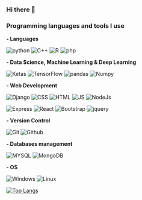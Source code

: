 ### Hi there 👋

<!--
**RussH-code/RussH-code** is a ✨ _special_ ✨ repository because its `README.md` (this file) appears on your GitHub profile.

Here are some ideas to get you started:

- 🔭 I’m currently working on ...
- 🌱 I’m currently learning ...
- 👯 I’m looking to collaborate on ...
- 🤔 I’m looking for help with ...
- 💬 Ask me about ...
- 📫 How to reach me: ...
- 😄 Pronouns: ...
- ⚡ Fun fact: ...
-->

### Programming languages and tools I use 
**- Languages**

  ![python](https://img.shields.io/badge/python-%2314354C.svg?style=for-the-badge&logo=python&logoColor=white")
  ![C++](https://img.shields.io/badge/c++-%2300599C.svg?style=for-the-badge&logo=c%2B%2B&logoColor=white)
  ![R](https://img.shields.io/badge/r-%23276DC3.svg?style=for-the-badge&logo=r&logoColor=white)
  ![php](https://img.shields.io/badge/php-%23777BB4.svg?style=for-the-badge&logo=php&logoColor=white)
  
**- Data Science, Machine Learning & Deep Learning**

  ![Ketas](https://img.shields.io/badge/Keras-%23D00000.svg?style=for-the-badge&logo=Keras&logoColor=white)
  ![TensorFlow](https://img.shields.io/badge/TensorFlow-%23FF6F00.svg?style=for-the-badge&logo=TensorFlow&logoColor=white)
  ![pandas](https://img.shields.io/badge/pandas-%23150458.svg?style=for-the-badge&logo=pandas&logoColor=white)
  ![Numpy](https://img.shields.io/badge/numpy-%23013243.svg?style=for-the-badge&logo=numpy&logoColor=white)
  
**- Web Development**

  ![Django](https://img.shields.io/badge/django-%23092E20.svg?style=for-the-badge&logo=django&logoColor=white) 
  ![CSS](https://img.shields.io/badge/css3-%231572B6.svg?style=for-the-badge&logo=css3&logoColor=white)
  ![HTML](https://img.shields.io/badge/html5-%23E34F26.svg?style=for-the-badge&logo=html5&logoColor=white)
  ![JS](https://img.shields.io/badge/javascript-%23323330.svg?style=for-the-badge&logo=javascript&logoColor=%23F7DF1E)
  ![NodeJs](https://img.shields.io/badge/node.js-%2343853D.svg?style=for-the-badge&logo=node-dot-js&logoColor=white)
  
  ![Express](https://img.shields.io/badge/express.js-%23404d59.svg?style=for-the-badge&logo=express&logoColor=%2361DAFB)
  ![React](https://img.shields.io/badge/react-%2320232a.svg?style=for-the-badge&logo=react&logoColor=%2361DAFB)
  ![Bootstrap](https://img.shields.io/badge/bootstrap-%23563D7C.svg?style=for-the-badge&logo=bootstrap&logoColor=white)
  ![jquery](https://img.shields.io/badge/jquery-%230769AD.svg?style=for-the-badge&logo=jquery&logoColor=white)
  
**- Version Control**

  ![Git](https://img.shields.io/badge/git-%23F05033.svg?style=for-the-badge&logo=git&logoColor=white)
  ![Github](https://img.shields.io/badge/github-%23121011.svg?style=for-the-badge&logo=github&logoColor=white)
  
**- Databases management**

  ![MYSQL](https://img.shields.io/badge/mysql-%2300f.svg?style=for-the-badge&logo=mysql&logoColor=white)
  ![MongoDB](https://img.shields.io/badge/MongoDB-%234ea94b.svg?style=for-the-badge&logo=mongodb&logoColor=white)
  
**- OS**

   ![Windows](https://img.shields.io/badge/Windows-0078D6?style=for-the-badge&logo=windows&logoColor=white)
   ![Linux](https://img.shields.io/badge/Linux-FCC624?style=for-the-badge&logo=linux&logoColor=black)


[![Top Langs](https://github-readme-stats.vercel.app/api/top-langs/?username=RussH-code)](https://github.com/RussH-code/github-readme-stats)

